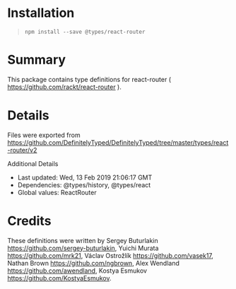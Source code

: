 # Installation
> `npm install --save @types/react-router`

# Summary
This package contains type definitions for react-router ( https://github.com/rackt/react-router ).

# Details
Files were exported from https://github.com/DefinitelyTyped/DefinitelyTyped/tree/master/types/react-router/v2

Additional Details
 * Last updated: Wed, 13 Feb 2019 21:06:17 GMT
 * Dependencies: @types/history, @types/react
 * Global values: ReactRouter

# Credits
These definitions were written by Sergey Buturlakin <https://github.com/sergey-buturlakin>, Yuichi Murata <https://github.com/mrk21>, Václav Ostrožlík <https://github.com/vasek17>, Nathan Brown <https://github.com/ngbrown>, Alex Wendland <https://github.com/awendland>, Kostya Esmukov <https://github.com/KostyaEsmukov>.
